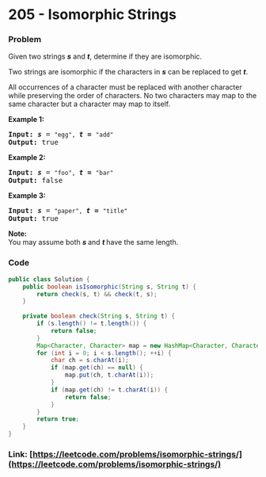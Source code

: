 # 205 - Isomorphic Strings

### Problem
<p>Given two strings <b><i>s</i></b> and <b><i>t</i></b>, determine if they are isomorphic.</p>

<p>Two strings are isomorphic if the characters in <b><i>s</i></b> can be replaced to get <b><i>t</i></b>.</p>

<p>All occurrences of a character must be replaced with another character while preserving the order of characters. No two characters may map to the same character but a character may map to itself.</p>

<p><strong>Example 1:</strong></p>

<pre>
<strong>Input:</strong> <b><i>s</i></b> = <code>&quot;egg&quot;, </code><b><i>t = </i></b><code>&quot;add&quot;</code>
<strong>Output:</strong> true
</pre>

<p><strong>Example 2:</strong></p>

<pre>
<strong>Input:</strong> <b><i>s</i></b> = <code>&quot;foo&quot;, </code><b><i>t = </i></b><code>&quot;bar&quot;</code>
<strong>Output:</strong> false</pre>

<p><strong>Example 3:</strong></p>

<pre>
<strong>Input:</strong> <b><i>s</i></b> = <code>&quot;paper&quot;, </code><b><i>t = </i></b><code>&quot;title&quot;</code>
<strong>Output:</strong> true</pre>

<p><b>Note:</b><br />
You may assume both <b><i>s&nbsp;</i></b>and <b><i>t&nbsp;</i></b>have the same length.</p>


### Code
```java
public class Solution {
    public boolean isIsomorphic(String s, String t) {
        return check(s, t) && check(t, s);
    }
    
    private boolean check(String s, String t) {
        if (s.length() != t.length()) {
            return false;
        }
        Map<Character, Character> map = new HashMap<Character, Character>();
        for (int i = 0; i < s.length(); ++i) {
            char ch = s.charAt(i);
            if (map.get(ch) == null) {
                map.put(ch, t.charAt(i));
            }
            if (map.get(ch) != t.charAt(i)) {
                return false;
            }
        }
        return true;
    }
}
```
### Link: [https://leetcode.com/problems/isomorphic-strings/](https://leetcode.com/problems/isomorphic-strings/)
